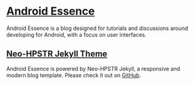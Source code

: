 # [Android Essence](http://androidessence.com)

Android Essence is a blog designed for tutorials and discussions around developing for Android, with a focus on user interfaces.

## [Neo-HPSTR Jekyll Theme](http://aronbordin.com/neo-hpstr-jekyll-theme)

Android Essence is powered by Neo-HPSTR Jekyll, a responsive and modern blog template. Please check it out on [GitHub](https://github.com/aron-bordin/neo-hpstr-jekyll-theme).